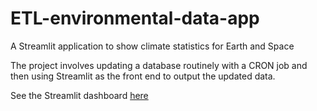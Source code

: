 # ETL-environmental-data-app
A Streamlit application to show climate statistics for Earth and Space

The project involves updating a database routinely with a CRON job and then using Streamlit as the front end to output the updated data. 

See the Streamlit dashboard [here](https://etl-environmental-data-app.streamlit.app/)
